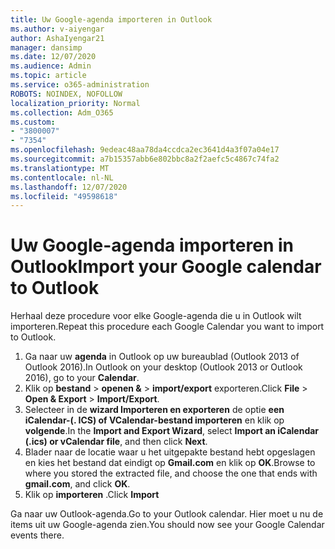 ```yaml
---
title: Uw Google-agenda importeren in Outlook
ms.author: v-aiyengar
author: AshaIyengar21
manager: dansimp
ms.date: 12/07/2020
ms.audience: Admin
ms.topic: article
ms.service: o365-administration
ROBOTS: NOINDEX, NOFOLLOW
localization_priority: Normal
ms.collection: Adm_O365
ms.custom:
- "3800007"
- "7354"
ms.openlocfilehash: 9edeac48aa78da4ccdca2ec3641d4a3f07a04e17
ms.sourcegitcommit: a7b15357abb6e802bbc8a2f2aefc5c4867c74fa2
ms.translationtype: MT
ms.contentlocale: nl-NL
ms.lasthandoff: 12/07/2020
ms.locfileid: "49598618"
---
```

# <a name="import-your-google-calendar-to-outlook"></a><span data-ttu-id="57dea-102">Uw Google-agenda importeren in Outlook</span><span class="sxs-lookup"><span data-stu-id="57dea-102">Import your Google calendar to Outlook</span></span>

<span data-ttu-id="57dea-103">Herhaal deze procedure voor elke Google-agenda die u in Outlook wilt importeren.</span><span class="sxs-lookup"><span data-stu-id="57dea-103">Repeat this procedure each Google Calendar you want to import to Outlook.</span></span>

1. <span data-ttu-id="57dea-104">Ga naar uw **agenda** in Outlook op uw bureaublad (Outlook 2013 of Outlook 2016).</span><span class="sxs-lookup"><span data-stu-id="57dea-104">In Outlook on your desktop (Outlook 2013 or Outlook 2016), go to your **Calendar**.</span></span>
1. <span data-ttu-id="57dea-105">Klik op **bestand**  >  **openen &**  >  **import/export** exporteren.</span><span class="sxs-lookup"><span data-stu-id="57dea-105">Click **File** > **Open & Export** > **Import/Export**.</span></span>
1. <span data-ttu-id="57dea-106">Selecteer in de **wizard Importeren en exporteren** de optie **een iCalendar-(. ICS) of VCalendar-bestand importeren** en klik op **volgende**.</span><span class="sxs-lookup"><span data-stu-id="57dea-106">In the **Import and Export Wizard**, select **Import an iCalendar (.ics) or vCalendar file**, and then click **Next**.</span></span>
1. <span data-ttu-id="57dea-107">Blader naar de locatie waar u het uitgepakte bestand hebt opgeslagen en kies het bestand dat eindigt op **Gmail.com** en klik op **OK**.</span><span class="sxs-lookup"><span data-stu-id="57dea-107">Browse to where you stored the extracted file, and choose the one that ends with **gmail.com**, and click **OK**.</span></span>
1. <span data-ttu-id="57dea-108">Klik op **importeren** .</span><span class="sxs-lookup"><span data-stu-id="57dea-108">Click **Import**</span></span>

<span data-ttu-id="57dea-109">Ga naar uw Outlook-agenda.</span><span class="sxs-lookup"><span data-stu-id="57dea-109">Go to your Outlook calendar.</span></span> <span data-ttu-id="57dea-110">Hier moet u nu de items uit uw Google-agenda zien.</span><span class="sxs-lookup"><span data-stu-id="57dea-110">You should now see your Google Calendar events there.</span></span>
